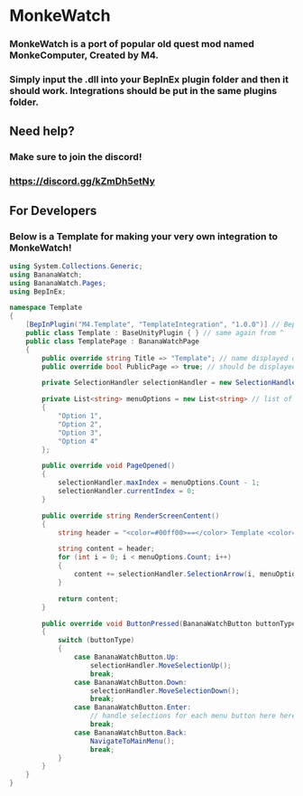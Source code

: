 # MonkeWatch
### MonkeWatch is a port of popular old quest mod named MonkeComputer, Created by M4.


### Simply input the .dll into your BepInEx plugin folder and then it should work. Integrations should be put in the same plugins folder.

## Need help?
### Make sure to join the discord!
### https://discord.gg/kZmDh5etNy

## For Developers

### Below is a Template for making your very own integration to MonkeWatch!

```csharp
using System.Collections.Generic;
using BananaWatch;
using BananaWatch.Pages;
using BepInEx;

namespace Template
{
    [BepInPlugin("M4.Template", "TemplateIntegration", "1.0.0")] // BepInEx Plugin Header needed for loading the page into the MonkeWatch.
    public class Template : BaseUnityPlugin { } // same again from ^
    public class TemplatePage : BananaWatchPage
    {
        public override string Title => "Template"; // name displayed on main menu (can use rich text)
        public override bool PublicPage => true; // should be displayed on main menu

        private SelectionHandler selectionHandler = new SelectionHandler();

        private List<string> menuOptions = new List<string> // list of all options
        {
            "Option 1",
            "Option 2",
            "Option 3",
            "Option 4"
        };

        public override void PageOpened()
        {
            selectionHandler.maxIndex = menuOptions.Count - 1;
            selectionHandler.currentIndex = 0;
        }

        public override string RenderScreenContent()
        {
            string header = "<color=#00ff00>==</color> Template <color=#00ff00>==</color>\n\n"; // header at the top of the screen

            string content = header;
            for (int i = 0; i < menuOptions.Count; i++)
            {
                content += selectionHandler.SelectionArrow(i, menuOptions[i]) + "\n"; // adding the selection arrow to all menu options
            }

            return content;
        }

        public override void ButtonPressed(BananaWatchButton buttonType)
        {
            switch (buttonType)
            {
                case BananaWatchButton.Up:
                    selectionHandler.MoveSelectionUp();
                    break;
                case BananaWatchButton.Down:
                    selectionHandler.MoveSelectionDown();
                    break;
                case BananaWatchButton.Enter:
                    // handle selections for each menu button here here
                    break;
                case BananaWatchButton.Back:
                    NavigateToMainMenu();
                    break;
            }
        }
    }
}
```
